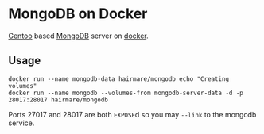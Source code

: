 # MongoDB on Docker

[Gentoo](https://www.gentoo.org/) based [MongoDB](https://www.mongodb.org/) server on [docker](https://www.docker.com/).

## Usage

````
docker run --name mongodb-data hairmare/mongodb echo "Creating volumes"
docker run --name mongodb --volumes-from mongodb-server-data -d -p 28017:28017 hairmare/mongodb
````

Ports 27017 and 28017 are both ``EXPOSE``d so you may ``--link`` to the mongodb service.
